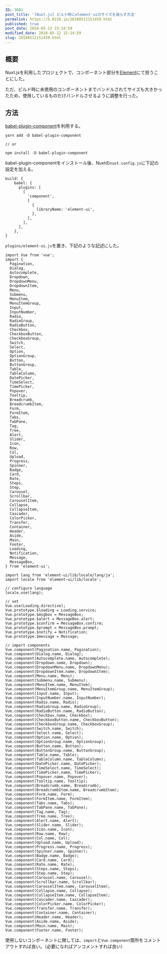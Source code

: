 ```yaml
---
ID: 3601
post_title: '[Nuxt.js] ビルド時にelement-uiのサイズを減らす方法'
permalink: https://b.0218.jp/20180512151459.html
published: true
post_date: 2018-05-12 15:14:59
modified_date: 2018-05-12 15:14:59
slug: 20180512151459.html
---
```

<h2>概要</h2>

Nuxt.jsを利用したプロジェクトで、コンポーネント部分を<a href="https://element.eleme.io/#/en-US">Element</a>にて担うことにした。

ただ、ビルド時に未使用のコンポーネントまでバンドルされてサイズも大きかったため、使用しているものだけバンドルさせるように調整を行った。

<!--more-->

<h2>方法</h2>

<a href="https://www.npmjs.com/package/babel-plugin-component">babel-plugin-component</a>を利用する。

<pre><code>yarn add -D babel-plugin-component

// or

npm install -D babel-plugin-component
</code></pre>

babel-plugin-componentをインストール後、Nuxtの<code>nuxt.config.js</code>に下記の設定を加える。

<pre><code class="language-js">build: {
    babel: {
      plugins: [
        [
          'component',
          [
            {
              libraryName: 'element-ui',
            },
          ],
        ],
      ],
    },
}
</code></pre>

<code>plugins/element-ui.js</code>を置き、下記のような記述にした。

<pre><code class="language-js">import Vue from 'vue';
import {
  Pagination,
  Dialog,
  Autocomplete,
  Dropdown,
  DropdownMenu,
  DropdownItem,
  Menu,
  Submenu,
  MenuItem,
  MenuItemGroup,
  Input,
  InputNumber,
  Radio,
  RadioGroup,
  RadioButton,
  Checkbox,
  CheckboxButton,
  CheckboxGroup,
  Switch,
  Select,
  Option,
  OptionGroup,
  Button,
  ButtonGroup,
  Table,
  TableColumn,
  DatePicker,
  TimeSelect,
  TimePicker,
  Popover,
  Tooltip,
  Breadcrumb,
  BreadcrumbItem,
  Form,
  FormItem,
  Tabs,
  TabPane,
  Tag,
  Tree,
  Alert,
  Slider,
  Icon,
  Row,
  Col,
  Upload,
  Progress,
  Spinner,
  Badge,
  Card,
  Rate,
  Steps,
  Step,
  Carousel,
  Scrollbar,
  CarouselItem,
  Collapse,
  CollapseItem,
  Cascader,
  ColorPicker,
  Transfer,
  Container,
  Header,
  Aside,
  Main,
  Footer,
  Loading,
  Notification,
  Message,
  MessageBox,
} from 'element-ui';

import lang from 'element-ui/lib/locale/lang/ja';
import locale from 'element-ui/lib/locale';

// configure language
locale.use(lang);

// set
Vue.use(Loading.directive);
Vue.prototype.$loading = Loading.service;
Vue.prototype.$msgbox = MessageBox;
Vue.prototype.$alert = MessageBox.alert;
Vue.prototype.$confirm = MessageBox.confirm;
Vue.prototype.$prompt = MessageBox.prompt;
Vue.prototype.$notify = Notification;
Vue.prototype.$message = Message;

// import components
Vue.component(Pagination.name, Pagination);
Vue.component(Dialog.name, Dialog);
Vue.component(Autocomplete.name, Autocomplete);
Vue.component(Dropdown.name, Dropdown);
Vue.component(DropdownMenu.name, DropdownMenu);
Vue.component(DropdownItem.name, DropdownItem);
Vue.component(Menu.name, Menu);
Vue.component(Submenu.name, Submenu);
Vue.component(MenuItem.name, MenuItem);
Vue.component(MenuItemGroup.name, MenuItemGroup);
Vue.component(Input.name, Input);
Vue.component(InputNumber.name, InputNumber);
Vue.component(Radio.name, Radio);
Vue.component(RadioGroup.name, RadioGroup);
Vue.component(RadioButton.name, RadioButton);
Vue.component(Checkbox.name, Checkbox);
Vue.component(CheckboxButton.name, CheckboxButton);
Vue.component(CheckboxGroup.name, CheckboxGroup);
Vue.component(Switch.name, Switch);
Vue.component(Select.name, Select);
Vue.component(Option.name, Option);
Vue.component(OptionGroup.name, OptionGroup);
Vue.component(Button.name, Button);
Vue.component(ButtonGroup.name, ButtonGroup);
Vue.component(Table.name, Table);
Vue.component(TableColumn.name, TableColumn);
Vue.component(DatePicker.name, DatePicker);
Vue.component(TimeSelect.name, TimeSelect);
Vue.component(TimePicker.name, TimePicker);
Vue.component(Popover.name, Popover);
Vue.component(Tooltip.name, Tooltip);
Vue.component(Breadcrumb.name, Breadcrumb);
Vue.component(BreadcrumbItem.name, BreadcrumbItem);
Vue.component(Form.name, Form);
Vue.component(FormItem.name, FormItem);
Vue.component(Tabs.name, Tabs);
Vue.component(TabPane.name, TabPane);
Vue.component(Tag.name, Tag);
Vue.component(Tree.name, Tree);
Vue.component(Alert.name, Alert);
Vue.component(Slider.name, Slider);
Vue.component(Icon.name, Icon);
Vue.component(Row.name, Row);
Vue.component(Col.name, Col);
Vue.component(Upload.name, Upload);
Vue.component(Progress.name, Progress);
Vue.component(Spinner.name, Spinner);
Vue.component(Badge.name, Badge);
Vue.component(Card.name, Card);
Vue.component(Rate.name, Rate);
Vue.component(Steps.name, Steps);
Vue.component(Step.name, Step);
Vue.component(Carousel.name, Carousel);
Vue.component(Scrollbar.name, Scrollbar);
Vue.component(CarouselItem.name, CarouselItem);
Vue.component(Collapse.name, Collapse);
Vue.component(CollapseItem.name, CollapseItem);
Vue.component(Cascader.name, Cascader);
Vue.component(ColorPicker.name, ColorPicker);
Vue.component(Transfer.name, Transfer);
Vue.component(Container.name, Container);
Vue.component(Header.name, Header);
Vue.component(Aside.name, Aside);
Vue.component(Main.name, Main);
Vue.component(Footer.name, Footer);
</code></pre>

使用しないコンポーネントに関しては、<code>import</code>と<code>Vue.component</code>箇所をコメントアウトすれば良い。（必要になればアンコメントすれば良い）